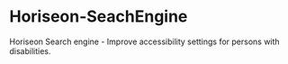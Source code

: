 # Horiseon-SeachEngine
Horiseon Search engine - Improve accessibility settings for persons with disabilities.
